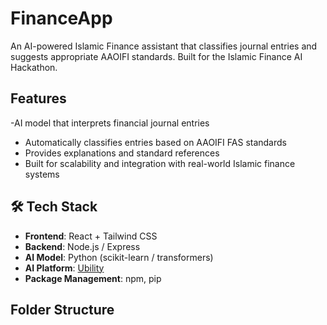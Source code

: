 #  FinanceApp

An AI-powered Islamic Finance assistant that classifies journal entries and suggests appropriate AAOIFI standards. Built for the Islamic Finance AI Hackathon.

##  Features

-AI model that interprets financial journal entries
-  Automatically classifies entries based on AAOIFI FAS standards
-  Provides explanations and standard references
-  Built for scalability and integration with real-world Islamic finance systems

## 🛠 Tech Stack

-  **Frontend**: React + Tailwind CSS
-  **Backend**: Node.js / Express
-  **AI Model**: Python (scikit-learn / transformers)
-  **AI Platform**: [Ubility](https://ubility.ai)
-  **Package Management**: npm, pip

##  Folder Structure

